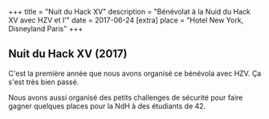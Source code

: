 +++
title = "Nuit du Hack XV"
description = "Bénévolat à la Nuid du Hack XV avec HZV et l'"
date = 2017-06-24
[extra]
place = "Hotel New York, Disneyland Paris"
+++

## Nuit du Hack XV (2017)

C'est la première année que nous avons organisé ce bénévola avec HZV.
Ça s'est très bien passé.

Nous avons aussi organisé des petits challenges de sécurité pour faire gagner
quelques places pour la NdH à des étudiants de 42.
